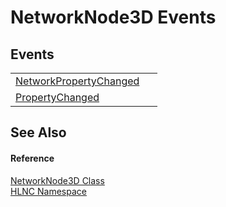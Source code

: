 # NetworkNode3D Events




## Events
<table>
<tr>
<td><a href="E_HLNC_NetworkNode3D_NetworkPropertyChanged">NetworkPropertyChanged</a></td>
<td> </td></tr>
<tr>
<td><a href="E_HLNC_NetworkNode3D_PropertyChanged">PropertyChanged</a></td>
<td> </td></tr>
</table>

## See Also


#### Reference
<a href="T_HLNC_NetworkNode3D">NetworkNode3D Class</a>  
<a href="N_HLNC">HLNC Namespace</a>  
